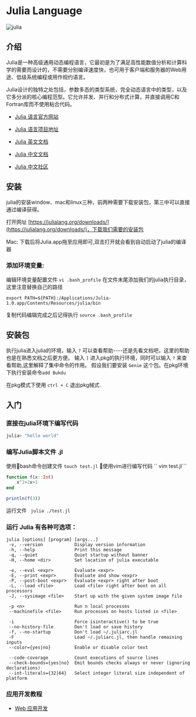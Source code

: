 # Julia Language 

![julia](https://julialang.org/v2/img/logo.svg)

## 介绍

Julia是一种高级通用动态编程语言，它最初是为了满足高性能数值分析和计算科学的需要而设计的，不需要分别编译速度快，也可用于客户端和服务器的Web用途、低级系统编程或用作规约语言。

Julia设计的独特之处包括，参数多态的类型系统，完全动态语言中的类型，以及它多分派的核心编程范型。它允许并发、并行和分布式计算，并直接调用C和Fortran库而不使用粘合代码。

- [Julia 语言官方网站](https://julialang.org/)

- [Julia 语言项目地址](https://github.com/JuliaLang)

- [Julia 英文文档](https://docs.julialang.org/en/v1/)

- [Julia 中文文档](https://juliacn.github.io/JuliaZH.jl/latest/)

- [Julia 中文社区](http://www.juliacn.com/)

## 安装

julia的安装window、mac和linux三种，前两种需要下载安装包，第三中可以直接通过编译获得。

打开网址 [https://julialang.org/downloads/](https://julialang.org/downloads/)，下载我们需要的安装包

Mac: 下载后将Julia.app拖至应用即可,双击打开就会看到自动启动了julia的编译器

### 添加环境变量:

编辑环境变量配置文件 ``vi .bash_profile``
在文件末尾添加我们的julia执行目录，这里注意替换自己的路径
```shell
export PATH=${PATH}:/Applications/Julia-1.0.app/Contents/Resources/julia/bin
```
复制代码编辑完成之后记得执行 ``source .bash_profile``

## 安装包

执行julia进入julia的环境，输入 ``?`` 可以查看帮助----还是先看文档吧，这里的帮助也是在熟悉文档之后更方便。
输入 ``]`` 进入pkg的执行环境，同时可以输入 ``?`` 来查看帮助,这里解释了集中命令的作用。
假设我们要安装 ``Genie`` 这个包。在pkg环境下执行安装命令``add Bukdu``

在pkg模式下使用 ``ctrl + C`` 退出pkg械式. 

## 入门

### 直接在julia环境下编写代码

```julia
julia> "hello world"
```

### 编写Julia脚本文件 .jl

使用bash命令创建文件 ``touch test.jl``
使用vim进行编写代码 `` vim test.jl```

```julia
function f(x::Int)
    x^2+2x+1
end

println(f(3))
```

运行文件 `` julia ./test.jl``

### 运行 Julia 有各种可选项：

```bash
julia [options] [program] [args...]
 -v, --version            Display version information
 -h, --help               Print this message
 -q, --quiet              Quiet startup without banner
 -H, --home <dir>         Set location of julia executable

 -e, --eval <expr>        Evaluate <expr>
 -E, --print <expr>       Evaluate and show <expr>
 -P, --post-boot <expr>   Evaluate <expr> right after boot
 -L, --load <file>        Load <file> right after boot on all processors
 -J, --sysimage <file>    Start up with the given system image file

 -p <n>                   Run n local processes
 --machinefile <file>     Run processes on hosts listed in <file>

 -i                       Force isinteractive() to be true
 --no-history-file        Don't load or save history
 -f, --no-startup         Don't load ~/.juliarc.jl
 -F                       Load ~/.juliarc.jl, then handle remaining inputs
 --color={yes|no}         Enable or disable color text

 --code-coverage          Count executions of source lines
 --check-bounds={yes|no}  Emit bounds checks always or never (ignoring declarations)
 --int-literals={32|64}   Select integer literal size independent of platform
 ```

 ### 应用开发教程

 - [Web 应用开发](https://github.com/shaipe/JuliaTutorial/blob/master/tutorial/web.md)
